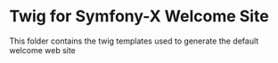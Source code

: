 # Twig for Symfony-X Welcome Site

This folder contains the twig templates used to generate the default welcome web site
